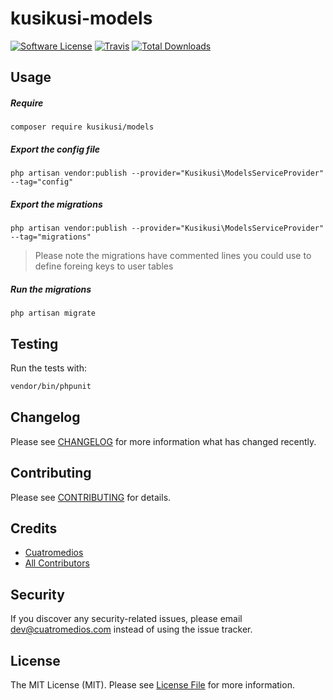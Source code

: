 # kusikusi-models

[![Software License](https://img.shields.io/badge/license-MIT-brightgreen.svg?style=flat-square)](LICENSE.md)
[![Travis](https://img.shields.io/travis/cuatromedios/kusikusi-models.svg?style=flat-square)]()
[![Total Downloads](https://img.shields.io/packagist/dt/cuatromedios/kusikusi-models.svg?style=flat-square)](https://packagist.org/packages/cuatromedios/kusikusi-models)

<a name="usage"></a>
## Usage
##### Require
```shell
composer require kusikusi/models
```

##### Export the config file
```shell
php artisan vendor:publish --provider="Kusikusi\ModelsServiceProvider" --tag="config"
```
##### Export the migrations
```shell
php artisan vendor:publish --provider="Kusikusi\ModelsServiceProvider" --tag="migrations"
```
> Please note the migrations have commented lines you could use to define foreing keys to user tables

##### Run the migrations
```shell
php artisan migrate
```

## Testing
Run the tests with:

``` bash
vendor/bin/phpunit
```

## Changelog
Please see [CHANGELOG](CHANGELOG.md) for more information what has changed recently.

## Contributing
Please see [CONTRIBUTING](CONTRIBUTING.md) for details.

## Credits

- [Cuatromedios](https://github.com/cuatromedios)
- [All Contributors](https://github.com/cuatromedios/kusikusi-models/contributors)

## Security
If you discover any security-related issues, please email dev@cuatromedios.com instead of using the issue tracker.

## License
The MIT License (MIT). Please see [License File](/LICENSE.md) for more information.